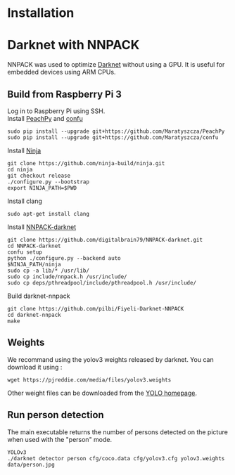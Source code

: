 # Installation
# Darknet with NNPACK
NNPACK was used to optimize [Darknet](https://github.com/pjreddie/darknet) without using a GPU. It is useful for embedded devices using ARM CPUs.

## Build from Raspberry Pi 3
Log in to Raspberry Pi using SSH.<br/>
Install [PeachPy](https://github.com/Maratyszcza/PeachPy) and [confu](https://github.com/Maratyszcza/confu)
```
sudo pip install --upgrade git+https://github.com/Maratyszcza/PeachPy
sudo pip install --upgrade git+https://github.com/Maratyszcza/confu
```
Install [Ninja](https://ninja-build.org/)
```
git clone https://github.com/ninja-build/ninja.git
cd ninja
git checkout release
./configure.py --bootstrap
export NINJA_PATH=$PWD
```
Install clang
```
sudo apt-get install clang
```
Install [NNPACK-darknet](https://github.com/digitalbrain79/NNPACK-darknet.git)
```
git clone https://github.com/digitalbrain79/NNPACK-darknet.git
cd NNPACK-darknet
confu setup
python ./configure.py --backend auto
$NINJA_PATH/ninja
sudo cp -a lib/* /usr/lib/
sudo cp include/nnpack.h /usr/include/
sudo cp deps/pthreadpool/include/pthreadpool.h /usr/include/
```
Build darknet-nnpack
```
git clone https://github.com/pilbi/Fiyeli-Darknet-NNPACK
cd darknet-nnpack
make
```

## Weights
We recommand using the yolov3 weights released by darknet. You can download it using : 
```
wget https://pjreddie.com/media/files/yolov3.weights
```
Other weight files can be downloaded from the [YOLO homepage](https://pjreddie.com/darknet/yolo/).

## Run person detection
The main executable returns the number of persons detected on the picture when used with the "person" mode.
```console
YOLOv3
./darknet detector person cfg/coco.data cfg/yolov3.cfg yolov3.weights data/person.jpg
```
